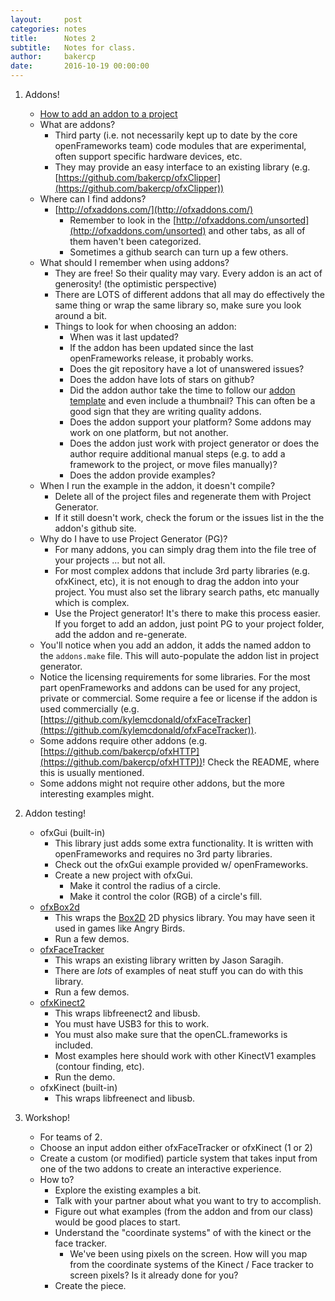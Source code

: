 ```yaml
---
layout:     post
categories: notes
title:      Notes 2
subtitle:   Notes for class.
author:     bakercp
date:       2016-10-19 00:00:00
---
```


1. Addons!
    - [How to add an addon to a project](http://openframeworks.cc/learning/01_basics/how_to_add_addon_to_project/)
    - What are addons?
        - Third party (i.e. not necessarily kept up to date by the core openFrameworks team) code modules that are experimental, often support specific hardware devices, etc.
        - They may provide an easy interface to an existing library (e.g. [https://github.com/bakercp/ofxClipper](https://github.com/bakercp/ofxClipper))
    - Where can I find addons?
        - [http://ofxaddons.com/](http://ofxaddons.com/)
            - Remember to look in the [http://ofxaddons.com/unsorted](http://ofxaddons.com/unsorted) and other tabs, as all of them haven't been categorized.
            - Sometimes a github search can turn up a few others.
    - What should I remember when using addons?
        - They are free! So their quality may vary. Every addon is an act of generosity! (the optimistic perspective)
        - There are LOTS of different addons that all may do effectively the same thing or wrap the same library so, make sure you look around a bit.
        - Things to look for when choosing an addon:
            - When was it last updated?
            - If the addon has been updated since the last openFrameworks release, it probably works.
            - Does the git repository have a lot of unanswered issues?
            - Does the addon have lots of stars on github?
            - Did the addon author take the time to follow our [addon template](https://github.com/openframeworks/ofxAddonTemplate) and even include a thumbnail? This can often be a good sign that they are writing quality addons.
            - Does the addon support your platform?  Some addons may work on one platform, but not another.
            - Does the addon just work with project generator or does the author require additional manual steps (e.g. to add a framework to the project, or move files manually)?
            - Does the addon provide examples?
    - When I run the example in the addon, it doesn't compile?
        - Delete all of the project files and regenerate them with Project Generator.  
        - If it still doesn't work, check the forum or the issues list in the the addon's github site.
    - Why do I have to use Project Generator (PG)?
        - For many addons, you can simply drag them into the file tree of your projects ... but not all.
        - For most complex addons that include 3rd party libraries (e.g. ofxKinect, etc), it is not enough to drag the addon into your project.  You must also set the library search paths, etc manually which is complex.
        - Use the Project generator! It's there to make this process easier.  If you forget to add an addon, just point PG to your project folder, add the addon and re-generate.
    - You'll notice when you add an addon, it adds the named addon to the `addons.make` file.  This will auto-populate the addon list in project generator.
    - Notice the licensing requirements for some libraries.  For the most part openFrameworks and addons can be used for any project, private or commercial.  Some require a fee or license if the addon is used commercially (e.g. [https://github.com/kylemcdonald/ofxFaceTracker](https://github.com/kylemcdonald/ofxFaceTracker)).
    - Some addons require other addons (e.g. [https://github.com/bakercp/ofxHTTP](https://github.com/bakercp/ofxHTTP))!  Check the README, where this is usually mentioned.
    - Some addons might not require other addons, but the more interesting examples might.

2. Addon testing!
    - ofxGui (built-in)
        - This library just adds some extra functionality.  It is written with openFrameworks and requires no 3rd party libraries.
        - Check out the ofxGui example provided w/ openFrameworks.
        - Create a new project with ofxGui.
            - Make it control the radius of a circle.
            - Make it control the color (RGB) of a circle's fill.
    - [ofxBox2d](https://github.com/vanderlin/ofxBox2d)
        - This wraps the [Box2D](http://box2d.org/) 2D physics library.  You may have seen it used in games like Angry Birds.
        - Run a few demos.
    - [ofxFaceTracker](https://github.com/kylemcdonald/ofxFaceTracker)
        - This wraps an existing library written by Jason Saragih.
        - There are _lots_ of examples of neat stuff you can do with this library.
        - Run a few demos.
    - [ofxKinect2](https://github.com/ofTheo/ofxKinectV2)
        - This wraps libfreenect2 and libusb.
        - You must have USB3 for this to work.
        - You must also make sure that the openCL.frameworks is included.
        - Most examples here should work with other KinectV1 examples (contour finding, etc).
        - Run the demo.
    - ofxKinect (built-in)
        - This wraps libfreenect and libusb.

3. Workshop!
    - For teams of 2.
    - Choose an input addon either ofxFaceTracker or ofxKinect (1 or 2)
    - Create a custom (or modified) particle system that takes input from one of the two addons to create an interactive experience.
    - How to?
        - Explore the existing examples a bit.
        - Talk with your partner about what you want to try to accomplish.
        - Figure out what examples (from the addon and from our class) would be good places to start.
        - Understand the "coordinate systems" of with the kinect or the face tracker.
            - We've been using pixels on the screen.  How will you map from the coordinate systems of the Kinect / Face tracker to screen pixels?  Is it already done for you?
        - Create the piece.
